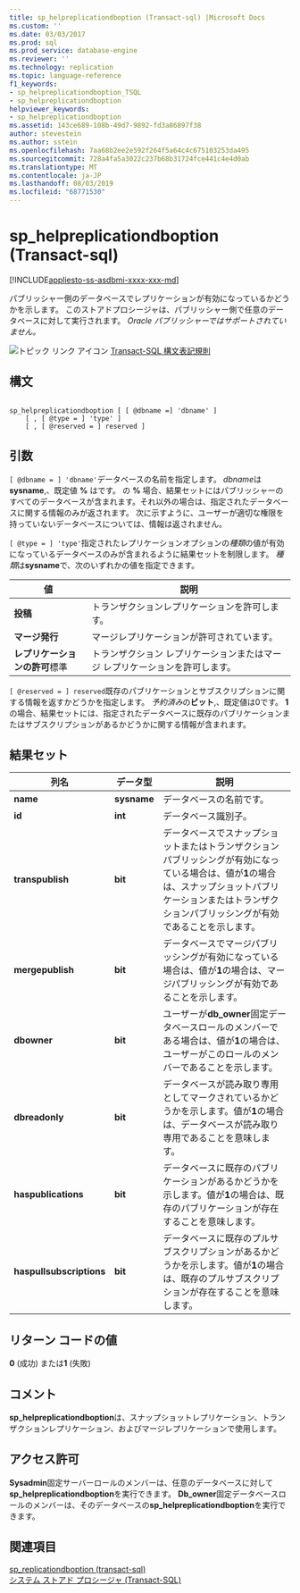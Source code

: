 ```yaml
---
title: sp_helpreplicationdboption (Transact-sql) |Microsoft Docs
ms.custom: ''
ms.date: 03/03/2017
ms.prod: sql
ms.prod_service: database-engine
ms.reviewer: ''
ms.technology: replication
ms.topic: language-reference
f1_keywords:
- sp_helpreplicationdboption_TSQL
- sp_helpreplicationdboption
helpviewer_keywords:
- sp_helpreplicationdboption
ms.assetid: 143ce689-108b-49d7-9892-fd3a86897f38
author: stevestein
ms.author: sstein
ms.openlocfilehash: 7aa68b2ee2e592f264f5a64c4c675103253da495
ms.sourcegitcommit: 728a4fa5a3022c237b68b31724fce441c4e4d0ab
ms.translationtype: MT
ms.contentlocale: ja-JP
ms.lasthandoff: 08/03/2019
ms.locfileid: "68771530"
---
```

# <a name="sphelpreplicationdboption-transact-sql"></a>sp_helpreplicationdboption (Transact-sql)
[!INCLUDE[appliesto-ss-asdbmi-xxxx-xxx-md](../../includes/appliesto-ss-asdbmi-xxxx-xxx-md.md)]

  パブリッシャー側のデータベースでレプリケーションが有効になっているかどうかを示します。 このストアドプロシージャは、パブリッシャー側で任意のデータベースに対して実行されます。 *Oracle パブリッシャーではサポートされていません。*  
  
 ![トピック リンク アイコン](../../database-engine/configure-windows/media/topic-link.gif "トピック リンク アイコン") [Transact-SQL 構文表記規則](../../t-sql/language-elements/transact-sql-syntax-conventions-transact-sql.md)  
  
## <a name="syntax"></a>構文  
  
```  
  
sp_helpreplicationdboption [ [ @dbname =] 'dbname' ]  
    [ , [ @type = ] 'type' ]  
    [ , [ @reserved = ] reserved ]  
```  
  
## <a name="arguments"></a>引数  
`[ @dbname = ] 'dbname'`データベースの名前を指定します。 *dbname*は**sysname**,、既定値 **%** はです。 の **%** 場合、結果セットにはパブリッシャーのすべてのデータベースが含まれます。それ以外の場合は、指定されたデータベースに関する情報のみが返されます。 次に示すように、ユーザーが適切な権限を持っていないデータベースについては、情報は返されません。  
  
`[ @type = ] 'type'`指定されたレプリケーションオプションの*種類*の値が有効になっているデータベースのみが含まれるように結果セットを制限します。 *種類*は**sysname**で、次のいずれかの値を指定できます。  
  
|値|説明|  
|-----------|-----------------|  
|**投稿**|トランザクションレプリケーションを許可します。|  
|**マージ発行**|マージレプリケーションが許可されています。|  
|**レプリケーションの許可**標準|トランザクション レプリケーションまたはマージ レプリケーションを許可します。|  
  
`[ @reserved = ] reserved`既存のパブリケーションとサブスクリプションに関する情報を返すかどうかを指定します。 *予約済み*の**ビット**,、既定値は0です。 **1**の場合、結果セットには、指定されたデータベースに既存のパブリケーションまたはサブスクリプションがあるかどうかに関する情報が含まれます。  
  
## <a name="result-sets"></a>結果セット  
  
|列名|データ型|説明|  
|-----------------|---------------|-----------------|  
|**name**|**sysname**|データベースの名前です。|  
|**id**|**int**|データベース識別子。|  
|**transpublish**|**bit**|データベースでスナップショットまたはトランザクションパブリッシングが有効になっている場合は、値が**1**の場合は、スナップショットパブリケーションまたはトランザクションパブリッシングが有効であることを示します。|  
|**mergepublish**|**bit**|データベースでマージパブリッシングが有効になっている場合は、値が**1**の場合は、マージパブリッシングが有効であることを示します。|  
|**dbowner**|**bit**|ユーザーが**db_owner**固定データベースロールのメンバーである場合は、値が**1**の場合は、ユーザーがこのロールのメンバーであることを示します。|  
|**dbreadonly**|**bit**|データベースが読み取り専用としてマークされているかどうかを示します。値が**1**の場合は、データベースが読み取り専用であることを意味します。|  
|**haspublications**|**bit**|データベースに既存のパブリケーションがあるかどうかを示します。値が**1**の場合は、既存のパブリケーションが存在することを意味します。|  
|**haspullsubscriptions**|**bit**|データベースに既存のプルサブスクリプションがあるかどうかを示します。値が**1**の場合は、既存のプルサブスクリプションが存在することを意味します。|  
  
## <a name="return-code-values"></a>リターン コードの値  
 **0** (成功) または**1** (失敗)  
  
## <a name="remarks"></a>コメント  
 **sp_helpreplicationdboption**は、スナップショットレプリケーション、トランザクションレプリケーション、およびマージレプリケーションで使用します。  
  
## <a name="permissions"></a>アクセス許可  
 **Sysadmin**固定サーバーロールのメンバーは、任意のデータベースに対して**sp_helpreplicationdboption**を実行できます。 **Db_owner**固定データベースロールのメンバーは、そのデータベースの**sp_helpreplicationdboption**を実行できます。  
  
## <a name="see-also"></a>関連項目  
 [sp_replicationdboption &#40;transact-sql&#41;](../../relational-databases/system-stored-procedures/sp-replicationdboption-transact-sql.md)   
 [システム ストアド プロシージャ &#40;Transact-SQL&#41;](../../relational-databases/system-stored-procedures/system-stored-procedures-transact-sql.md)  
  
  
